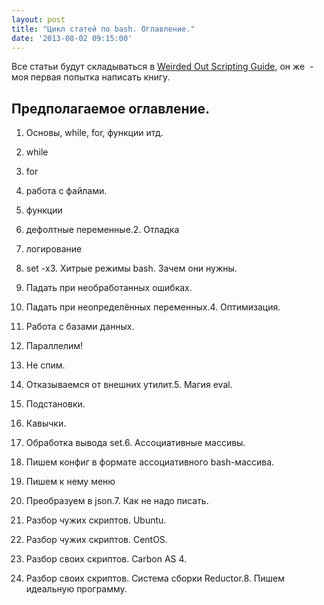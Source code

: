 ```yaml
---
layout: post
title: "Цикл статей по bash. Оглавление."
date: '2013-08-02 09:15:00'
---
```


Все статьи будут складываться в [Weirded Out Scripting Guide](http://goo.gl/cwvR5t), он же &nbsp;- моя первая попытка написать книгу.

## Предполагаемое оглавление.

1.  Основы, while, for, функции итд.

1.  while
2.  for
3.  работа с файлами.
4.  функции
5.  дефолтные переменные.2.  Отладка

1.  логирование
2.  set -x3.  Хитрые режимы bash. Зачем они нужны.

1.  Падать при необработанных ошибках.
2.  Падать при неопределённых переменных.4.  Оптимизация.

1.  Работа с базами данных.
2.  Параллелим!
3.  Не спим.
4.  Отказываемся от внешних утилит.5.  Магия eval.

1.  Подстановки.
2.  Кавычки.
3.  Обработка вывода set.6.  Ассоциативные массивы.

1.  Пишем конфиг в формате ассоциативного bash-массива.
2.  Пишем к нему меню
3.  Преобразуем в json.7.  Как не надо писать.

1.  Разбор чужих скриптов. Ubuntu.
2.  Разбор чужих скриптов. CentOS.
3.  Разбор своих скриптов. Carbon AS 4.
4.  Разбор своих скриптов. Система сборки Reductor.8.  Пишем идеальную программу.